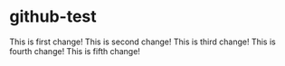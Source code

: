 # github-test
This is first change!
This is second change!
This is third change!
This is fourth change!
This is fifth change!

